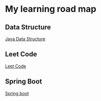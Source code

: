# My learning road map

## Data Structure
[Java Data Structure][JavaDataStructure]

## Leet Code
[Leet Code][LeetCode]

## Spring Boot
[Spring boot][SpringBoot]







[JavaDataStructure]: ./datastructure/java_datastructure/README.md "数据结构java版本"
[LeetCode]: ./leetcode/README.md "Leet Code --java"
[SpringBoot]: ./springboot/README.md "Spring boot"
